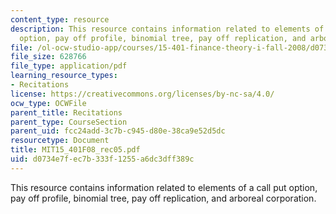 ```yaml
---
content_type: resource
description: This resource contains information related to elements of a call put
  option, pay off profile, binomial tree, pay off replication, and arboreal corporation.
file: /ol-ocw-studio-app/courses/15-401-finance-theory-i-fall-2008/d0734e7fec7b333f1255a6dc3dff389c_MIT15_401F08_rec05.pdf
file_size: 628766
file_type: application/pdf
learning_resource_types:
- Recitations
license: https://creativecommons.org/licenses/by-nc-sa/4.0/
ocw_type: OCWFile
parent_title: Recitations
parent_type: CourseSection
parent_uid: fcc24add-3c7b-c945-d80e-38ca9e52d5dc
resourcetype: Document
title: MIT15_401F08_rec05.pdf
uid: d0734e7f-ec7b-333f-1255-a6dc3dff389c
---
```

This resource contains information related to elements of a call put option, pay off profile, binomial tree, pay off replication, and arboreal corporation.